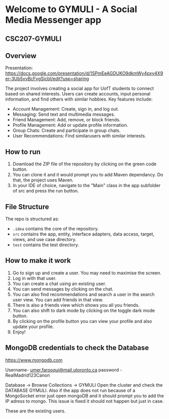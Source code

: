 # Welcome to GYMULI - A Social Media Messenger app

## CSC207-GYMULI
## Overview

Presentation: https://docs.google.com/presentation/d/1SPmEeAGDUKO9dkmWy4pxy4X9er-3Ub5vvBcFvgSicbI/edit?usp=sharing

The project involves creating a social app for UofT students to connect based on shared interests.
Users can create accounts, input personal information, and find others with similar hobbies. 
Key features include:
- Account Management: Create, sign in, and log out. 
- Messaging: Send text and multimedia messages. 
- Friend Management: Add, remove, or block friends. 
- Profile Management: Add or update profile information. 
- Group Chats: Create and participate in group chats. 
- User Recommendations: Find similarusers with similar interests.

## How to run

1. Download the ZIP file of the repository by clicking on the green code button.
2. You can clone it and it would prompt you to add Maven dependancy. Do that, the project uses Maven.
3. In your IDE of choice, navigate to the "Main" class in the app subfolder of src and press the run button.

## File Structure

The repo is structured as:

-   `.idea` contains the core of the repository.
-   `src` contains the app, entity, interface adapters, data access, target, views, and use case directory.
-   `test` contains the test directory.

## How to make it work
1. Go to sign up and create a user. You may need to maximise the screen.
2. Log in with that user.
3. You can create a chat using an existing user.
4. You can send messages by clicking on the chat.
5. You can also find recommendations and search a user in the search user view. You can add friends in that view.
6. There is also a friends view which shows you all you friends.
7. You can also shift to dark mode by clicking on the toggle dark mode button.
8. By clicking on the profile button you can view your profile and also update your profile.
9. Enjoy!


## MongoDB credentials to check the Database
https://www.mongodb.com

Username- umer.farooqui@mail.utoronto.ca
password -RealMadrid123Canon


Database -> Browse Collections -> GYMULI
Open the cluster and check the DATABASE GYMULI.
Also if the app does not run because of a MongoSocket error just open mongoDB and it should prompt you to add the IP adress to mongo. This issue is fixed it should not happen but just in case.

These are the existing users.


